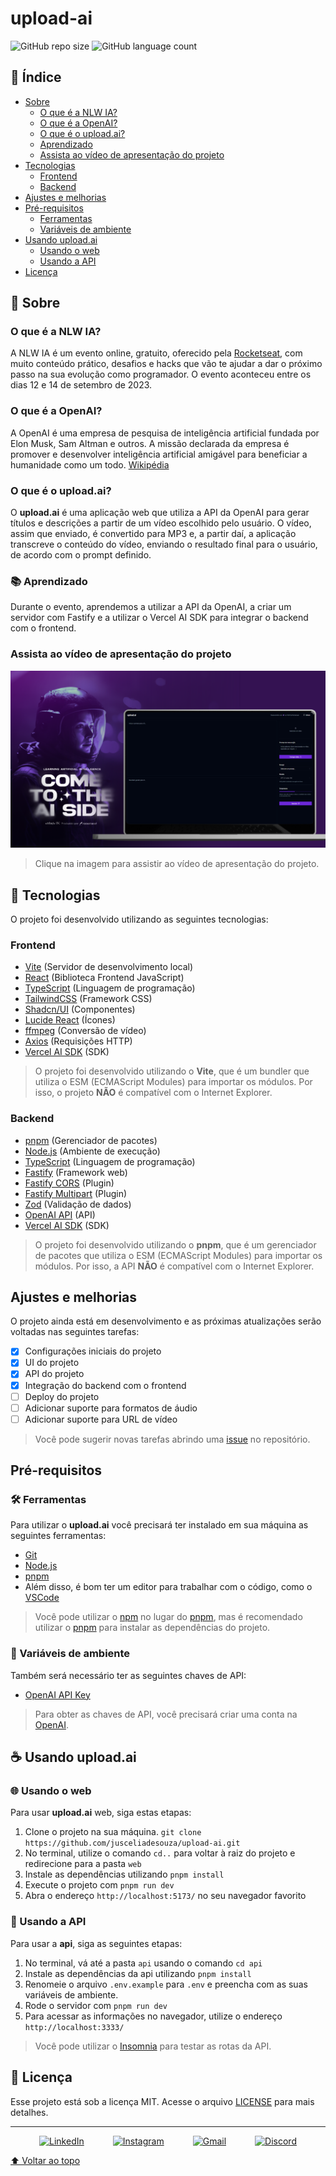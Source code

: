 # upload-ai

![GitHub repo size](https://img.shields.io/github/repo-size/jusceliadesouza/upload-ai?style=for-the-badge)
![GitHub language count](https://img.shields.io/github/languages/count/jusceliadesouza/upload-ai?style=for-the-badge)
<!-- ![GitHub forks](https://img.shields.io/github/forks/jusceliadesouza/upload-ai?style=for-the-badge) -->
<!-- ![Bitbucket open issues](https://img.shields.io/bitbucket/issues/jusceliadesouza/upload-ai?style=for-the-badge)
![Bitbucket open pull requests](https://img.shields.io/bitbucket/pr-raw/jusceliadesouza/upload-ai?style=for-the-badge) -->

## 📝 Índice

- [Sobre](#🤖-sobre)
  - [O que é a NLW IA?](#o-que-é-a-nlw-ia)
  - [O que é a OpenAI?](#o-que-é-a-openai)
  - [O que é o upload.ai?](#o-que-é-o-uploadai)
  - [Aprendizado](#📚-aprendizado)
  - [Assista ao vídeo de apresentação do projeto](#assista-ao-vídeo-de-apresentação-do-projeto)
- [Tecnologias](#tecnologias)
  - [Frontend](#frontend)
  - [Backend](#backend)
- [Ajustes e melhorias](#ajustes-e-melhorias)
- [Pré-requisitos](#pré-requisitos)
  - [Ferramentas](#🛠️-ferramentas)
  - [Variáveis de ambiente](#🔑-variáveis-de-ambiente)
- [Usando upload.ai](#usando-uploadai)
  - [Usando o web](#🌐-usando-o-web)
  - [Usando a API](#📡-usando-a-api)
- [Licença](#licença)

## 🤖 Sobre

### O que é a NLW IA?

A NLW IA é um evento online, gratuito, oferecido pela [Rocketseat](https://rocketseat.com.br), com muito conteúdo prático, desafios e hacks que vão te ajudar a dar o próximo passo na sua evolução como programador. O evento aconteceu entre os dias 12 e 14 de setembro de 2023.

### O que é a OpenAI?

A OpenAI é uma empresa de pesquisa de inteligência artificial fundada por Elon Musk, Sam Altman e outros. A missão declarada da empresa é promover e desenvolver inteligência artificial amigável para beneficiar a humanidade como um todo. [Wikipédia](https://pt.wikipedia.org/wiki/OpenAI)

### O que é o upload.ai?

O **upload.ai** é uma aplicação web que utiliza a API da OpenAI para gerar títulos e descrições a partir de um vídeo escolhido pelo usuário. O vídeo, assim que enviado, é convertido para MP3 e, a partir daí, a aplicação transcreve o conteúdo do vídeo, enviando o resultado final para o usuário, de acordo com o prompt definido.

### 📚 Aprendizado

Durante o evento, aprendemos a utilizar a API da OpenAI, a criar um servidor com Fastify e a utilizar o Vercel AI SDK para integrar o backend com o frontend.

### Assista ao vídeo de apresentação do projeto

[![Vídeo de apresentação do projeto](github/readme-preview.png)](https://youtu.be/tcI3Z1-fzME)

> Clique na imagem para assistir ao vídeo de apresentação do projeto.

## 🚀 Tecnologias

O projeto foi desenvolvido utilizando as seguintes tecnologias:

### Frontend

- [Vite](https://vitejs.dev/) (Servidor de desenvolvimento local)
- [React](https://reactjs.org/) (Biblioteca Frontend JavaScript)
- [TypeScript](https://www.typescriptlang.org/) (Linguagem de programação)
- [TailwindCSS](https://tailwindcss.com/) (Framework CSS)
- [Shadcn/UI](https://shadcn.github.io/ui/) (Componentes)
- [Lucide React](https://lucide.dev/guide/packages/lucide-react) (Ícones)
- [ffmpeg](https://ffmpeg.org/) (Conversão de vídeo)
- [Axios](https://axios-http.com/) (Requisições HTTP)
- [Vercel AI SDK](https://vercel.com/blog/introducing-the-vercel-ai-sdk) (SDK)

> O projeto foi desenvolvido utilizando o **Vite**, que é um bundler que utiliza o ESM (ECMAScript Modules) para importar os módulos. Por isso, o projeto **NÃO** é compatível com o Internet Explorer.

### Backend

- [pnpm](https://pnpm.io/) (Gerenciador de pacotes)
- [Node.js](https://nodejs.org/en/) (Ambiente de execução)
- [TypeScript](https://www.typescriptlang.org/) (Linguagem de programação)
- [Fastify](https://www.fastify.io/) (Framework web)
- [Fastify CORS](https://github.com/fastify/fastify-cors) (Plugin)
- [Fastify Multipart](https://github.com/fastify/fastify-multipart) (Plugin)
- [Zod](https://zod.dev/) (Validação de dados)
- [OpenAI API](https://platform.openai.com/) (API)
- [Vercel AI SDK](https://vercel.com/blog/introducing-the-vercel-ai-sdk) (SDK)

> O projeto foi desenvolvido utilizando o **pnpm**, que é um gerenciador de pacotes que utiliza o ESM (ECMAScript Modules) para importar os módulos. Por isso, a API **NÃO** é compatível com o Internet Explorer.

## Ajustes e melhorias

O projeto ainda está em desenvolvimento e as próximas atualizações serão voltadas nas seguintes tarefas:

- [x] Configurações iniciais do projeto
- [x] UI do projeto
- [x] API do projeto
- [x] Integração do backend com o frontend
- [ ] Deploy do projeto
- [ ] Adicionar suporte para formatos de áudio
- [ ] Adicionar suporte para URL de vídeo

> Você pode sugerir novas tarefas abrindo uma [issue](https://github.com/jusceliadesouza/upload-ai/issues/new) no repositório.

## Pré-requisitos

### 🛠️ Ferramentas

Para utilizar o **upload.ai** você precisará ter instalado em sua máquina as seguintes ferramentas:

- [Git](https://git-scm.com)
- [Node.js](https://nodejs.org/en/)
- [pnpm](https://pnpm.io/)
- Além disso, é bom ter um editor para trabalhar com o código, como o [VSCode](https://code.visualstudio.com/)

> Você pode utilizar o [npm](https://www.npmjs.com/) no lugar do [pnpm](https://pnpm.io/), mas é recomendado utilizar o [pnpm](https://pnpm.io/) para instalar as dependências do projeto.

### 🔑 Variáveis de ambiente

Também será necessário ter as seguintes chaves de API:

- [OpenAI API Key](https://platatform.openai.com/)

> Para obter as chaves de API, você precisará criar uma conta na [OpenAI](https://platatform.openai.com/).

## ☕ Usando upload.ai

### 🌐 Usando o web

Para usar **upload.ai** web, siga estas etapas:

1. Clone o projeto na sua máquina. `git clone https://github.com/jusceliadesouza/upload-ai.git`
2. No terminal, utilize o comando `cd..` para voltar à raiz do projeto e redirecione para a pasta `web`
3. Instale as dependências utilizando `pnpm install`
4. Execute o projeto com `pnpm run dev`
5. Abra o endereço `http://localhost:5173/` no seu navegador favorito

### 📡 Usando a API

Para usar a **api**, siga as seguintes etapas:

1. No terminal, vá até a pasta `api` usando o comando `cd api`
2. Instale as dependências da api utilizando `pnpm install`
3. Renomeie o arquivo `.env.example` para `.env` e preencha com as suas variáveis de ambiente.
4. Rode o servidor com `pnpm run dev`
5. Para acessar as informações no navegador, utilize o endereço `http://localhost:3333/`

> Você pode utilizar o [Insomnia](https://insomnia.rest/) para testar as rotas da API.

## 📝 Licença

Esse projeto está sob a licença MIT. Acesse o arquivo [LICENSE](LICENSE) para mais detalhes.

---

<p style="display: flex; justify-content: space-evenly;" align='center'>
  <a href="https://www.linkedin.com/in/jusceliadesouza/" target="_blank" rel="noopener noreferrer">
    <img src="https://img.shields.io/badge/-Linkedin-2D2C2A?style=for-the-badge&logo=Linkedin&logoColor=blue"
      alt="LinkedIn">
  </a>
  <a href="https://instagram.com/jusceliadesouzaon">
    <img src="https://img.shields.io/badge/Instagram-2D2C2A?style=for-the-badge&logo=Instagram&logoColor=D90452"
      alt="Instagram">
  </a>
  <a href="mailto:jusceliadesousa@gmail.com">
    <img src="https://img.shields.io/badge/-Gmail-2D2C2A?style=for-the-badge&logo=Gmail&logoColor=red" alt="Gmail">
  </a>
  <a href="https://discord.com/users/677177966693974056">
    <img src="https://img.shields.io/badge/-Discord-2D2C2A?style=for-the-badge&logo=Discord&logoColor=f2f2f2"
      alt="Discord">
  </a>
</p>

[⬆️ Voltar ao topo](#upload-ai)
